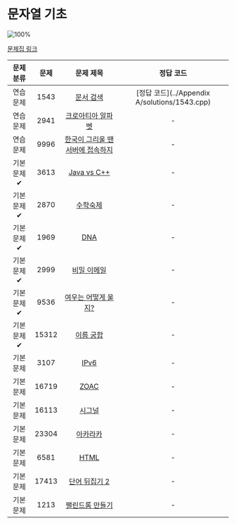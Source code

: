 # 문자열 기초

![100%](https://progress-bar.dev/1/?scale=16&title=progress&width=500&color=babaca&suffix=/16)

[문제집 링크](https://www.acmicpc.net/workbook/view/14409)

| 문제 분류 | 문제 | 문제 제목 | 정답 코드 |
| :--: | :--: | :--: | :--: |
| 연습 문제 | 1543 | [문서 검색](https://www.acmicpc.net/problem/1543) | [정답 코드](../Appendix A/solutions/1543.cpp) |
| 연습 문제 | 2941 | [크로아티아 알파벳](https://www.acmicpc.net/problem/2941) | - |
| 연습 문제 | 9996 | [한국이 그리울 땐 서버에 접속하지](https://www.acmicpc.net/problem/9996) | - |
| 기본 문제✔ | 3613 | [Java vs C++](https://www.acmicpc.net/problem/3613) | - |
| 기본 문제✔ | 2870 | [수학숙제](https://www.acmicpc.net/problem/2870) | - |
| 기본 문제✔ | 1969 | [DNA](https://www.acmicpc.net/problem/1969) | - |
| 기본 문제✔ | 2999 | [비밀 이메일](https://www.acmicpc.net/problem/2999) | - |
| 기본 문제✔ | 9536 | [여우는 어떻게 울지?](https://www.acmicpc.net/problem/9536) | - |
| 기본 문제✔ | 15312 | [이름 궁합](https://www.acmicpc.net/problem/15312) | - |
| 기본 문제 | 3107 | [IPv6](https://www.acmicpc.net/problem/3107) | - |
| 기본 문제 | 16719 | [ZOAC](https://www.acmicpc.net/problem/16719) | - |
| 기본 문제 | 16113 | [시그널](https://www.acmicpc.net/problem/16113) | - |
| 기본 문제 | 23304 | [아카라카](https://www.acmicpc.net/problem/23304) | - |
| 기본 문제 | 6581 | [HTML](https://www.acmicpc.net/problem/6581) | - |
| 기본 문제 | 17413 | [단어 뒤집기 2](https://www.acmicpc.net/problem/17413) | - |
| 기본 문제 | 1213 | [팰린드롬 만들기](https://www.acmicpc.net/problem/1213) | - |
